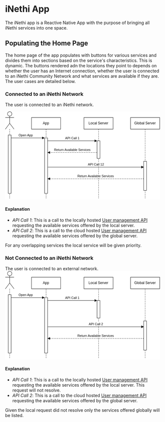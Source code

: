 # iNethi App
The iNethi app is a Reactive Native App with the purpose of bringing all iNethi services into one space.

## Populating the Home Page
The home page of the app populates with buttons for various services and divides them into sections based on the
service's characteristics. This is dynamic. The buttons rendered adn the locations they point to depends on whether the
user has an Internet connection, whether the user is connected to an iNethi Community Network and what services are 
available if they are. The user cases are detailed below.

### Connected to an iNethi Network
The user is connected to an iNethi network.

<img src="diagrams/inethi-app-connected.png" alt="hybrid architecture diagram" width="600"/>

#### Explanation
- _API Call 1_: This is a call to the locally hosted [User management API](https://github.com/iNethi/manage-backend) 
requesting the available services offered by the local server.
- _API Call 2_: This is a call to the cloud hosted [User management API](https://github.com/iNethi/manage-backend) 
requesting the available services offered by the global server.

For any overlapping services the local service will be given priority.

### Not Connected to an iNethi Network
The user is connected to an external network.
<img src="diagrams/inethi-app-not-connected.png" alt="hybrid architecture diagram" width="600"/>

#### Explanation
- _API Call 1_: This is a call to the locally hosted [User management API](https://github.com/iNethi/manage-backend)
  requesting the available services offered by the local server. This request will not resolve.
- _API Call 2_: This is a call to the cloud hosted [User management API](https://github.com/iNethi/manage-backend)
  requesting the available services offered by the global server.

Given the local request did not resolve only the services offered globally will be listed.
